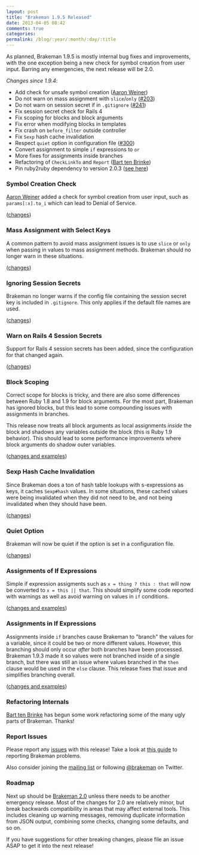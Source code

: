 ```yaml
---
layout: post
title: "Brakeman 1.9.5 Released"
date: 2013-04-05 08:42
comments: true
categories:
permalink: /blog/:year/:month/:day/:title
---
```


As planned, Brakeman 1.9.5 is mostly internal bug fixes and improvements, with the one exception being a new check for symbol creation from user input. Barring any emergencies, the next release will be 2.0.

_Changes since 1.9.4_:

 * Add check for unsafe symbol creation ([Aaron Weiner](https://github.com/HonoreDB))
 * Do not warn on mass assignment with `slice`/`only` ([#203](https://github.com/presidentbeef/brakeman/issues/203))
 * Do not warn on session secret if in `.gitignore` ([#241](https://github.com/presidentbeef/brakeman/issues/241))
 * Fix session secret check for Rails 4
 * Fix scoping for blocks and block arguments
 * Fix error when modifying blocks in templates
 * Fix crash on `before_filter` outside controller
 * Fix `Sexp` hash cache invalidation
 * Respect `quiet` option in configuration file ([#300](https://github.com/presidentbeef/brakeman/issues/300))
 * Convert assignment to simple `if` expressions to `or`
 * More fixes for assignments inside branches
 * Refactoring of `CheckLinkTo` and `Report` ([Bart ten Brinke](https://github.com/barttenbrinke))
 * Pin ruby2ruby dependency to version 2.0.3 ([see here](https://github.com/seattlerb/ruby2ruby/issues/15))

### Symbol Creation Check

[Aaron Weiner](https://github.com/HonoreDB) added a check for symbol creation from user input, such as `params[:x].to_i` which can lead to Denial of Service.

([changes](https://github.com/presidentbeef/brakeman/pull/296))

### Mass Assignment with Select Keys

A common pattern to avoid mass assignment issues is to use `slice` or `only` when passing in values to mass assignment methods. Brakeman should no longer warn in these situations.

([changes](https://github.com/presidentbeef/brakeman/pull/303))

### Ignoring Session Secrets

Brakeman no longer warns if the config file containing the session secret key is included in `.gitignore`. This only applies if the default file names are used.

([changes](https://github.com/presidentbeef/brakeman/pull/302))

### Warn on Rails 4 Session Secrets

Support for Rails 4 session secrets has been added, since the configuration for that changed again.

([changes](https://github.com/presidentbeef/brakeman/pull/302))

### Block Scoping

Correct scope for blocks is tricky, and there are also some differences between Ruby 1.8 and 1.9 for block arguments. For the most part, Brakeman has ignored blocks, but this lead to some compounding issues with assignments in branches.

This release now treats all block arguments as local assignments *inside* the block and shadows any variables outside the block (this is Ruby 1.9 behavior). This should lead to some performance improvements where block arguments do shadow outer variables.

([changes and examples](https://github.com/presidentbeef/brakeman/pull/305))

### Sexp Hash Cache Invalidation

Since Brakeman does a ton of hash table lookups with s-expressions as keys, it caches `Sexp#hash` values. In some situations, these cached values were being invalidated when they did not need to be, and not being invalidated when they should have been.

([changes](https://github.com/presidentbeef/brakeman/pull/294))

### Quiet Option

Brakeman will now be quiet if the option is set in a configuration file.

([changes](https://github.com/presidentbeef/brakeman/pull/306))

### Assignments of If Expressions

Simple if expression assigments such as `x = thing ? this : that` will now be converted to `x = this || that`. This should simplify some code reported with warnings as well as avoid warning on values in `if` conditions.

([changes and examples](https://github.com/presidentbeef/brakeman/pull/295))

### Assignments in If Expressions

Assignments inside `if` branches cause Brakeman to "branch" the values for a variable, since it could be two or more different values. However, this branching should only occur *after* both branches have been processed. Brakeman 1.9.3 made it so values were not branched inside of a single branch, but there was still an issue where values branched in the `then` clause would be used in the `else` clause. This release fixes that issue and simplifies branching overall.

([changes and examples](https://github.com/presidentbeef/brakeman/pull/297))

### Refactoring Internals

[Bart ten Brinke](https://github.com/barttenbrinke) has begun some work refactoring some of the many ugly parts of Brakeman. Thanks!

### Report Issues

Please report any [issues](https://github.com/presidentbeef/brakeman/issues) with this release! Take a look at [this guide](https://github.com/presidentbeef/brakeman/wiki/How-to-Report-a-Brakeman-Issue) to reporting Brakeman problems.

Also consider joining the [mailing list](http://brakemanscanner.org/contact/) or following [@brakeman](https://twitter.com/brakeman) on Twitter.

### Roadmap

Next up should be [Brakeman 2.0](https://github.com/presidentbeef/brakeman/wiki/Roadmap) unless there needs to be another emergency release. Most of the changes for 2.0 are relatively minor, but break backwards compatibility in areas that may affect external tools. This includes cleaning up warning messages, removing duplicate information from JSON output, combining some checks, changing some defaults, and so on.

If you have suggestions for other breaking changes, please file an issue ASAP to get it into the next release!

